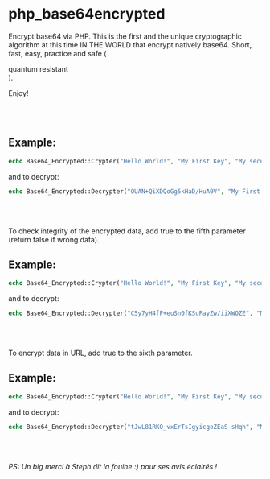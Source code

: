 # php_base64encrypted
Encrypt base64 via PHP. This is the first and the unique cryptographic algorithm at this time IN THE WORLD that encrypt natively base64. Short, fast, easy, practice and safe (<div class="text-green mb-2">quantum resistant</div>).

Enjoy!

<br><br>

## Example: 

```php
echo Base64_Encrypted::Crypter("Hello World!", "My First Key", "My second Key", "My third Key");
``` 
 and to decrypt:

```php
echo Base64_Encrypted::Decrypter("OUAN+QiXDQoGg5kHaD/HuA0V", "My First Key", "My second Key", "My third Key");
```

<br><br>
 
 To check integrity of the encrypted data, add true to the fifth parameter (return false if wrong data).
 
## Example:
 
```php
echo Base64_Encrypted::Crypter("Hello World!", "My First Key", "My second Key", "My third Key", true);
```
and to decrypt:

```php
echo Base64_Encrypted::Decrypter("C5y7yH4fF+euSn0fKSuPayZw/iiXWOZE", "My First Key", "My second Key", "My third Key", true);
```

<br><br>  

To encrypt data in URL, add true to the sixth parameter.

## Example:

```php
echo Base64_Encrypted::Crypter("Hello World!", "My First Key", "My second Key", "My third Key", true, true);
```
and to decrypt:

```php
echo Base64_Encrypted::Decrypter("tJwL81RKQ_vxErTsIgyicgoZEaS-sHqh", "My First Key", "My second Key", "My third Key", true, true);
```




<br><br>



*PS: Un big merci à Steph dit la fouine :) pour ses avis éclairés !*

